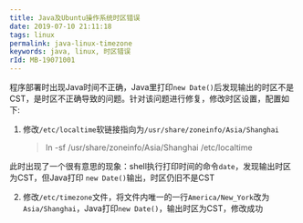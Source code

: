 ```yaml
---
title: Java及Ubuntu操作系统时区错误
date: 2019-07-10 21:11:18
tags: linux
permalink: java-linux-timezone
keywords: java, linux, 时区错误
rId: MB-19071001
---
```


程序部署时出现Java时间不正确，Java里打印`new Date()`后发现输出的时区不是CST，是时区不正确导致的问题。针对该问题进行修复，修改时区设置，配置如下:

1. 修改`/etc/localtime`软链接指向为`/usr/share/zoneinfo/Asia/Shanghai`

   > ln -sf /usr/share/zoneinfo/Asia/Shanghai /etc/localtime
   

此时出现了一个很有意思的现象：shell执行打印时间的命令`date`，发现输出时区为CST，但Java打印 `new Date()`输出，时区仍旧不是CST

2. 修改`/etc/timezone`文件，将文件内唯一的一行`America/New_York`改为`Asia/Shanghai`，Java打印`new Date()`，输出时区为CST，修改成功
